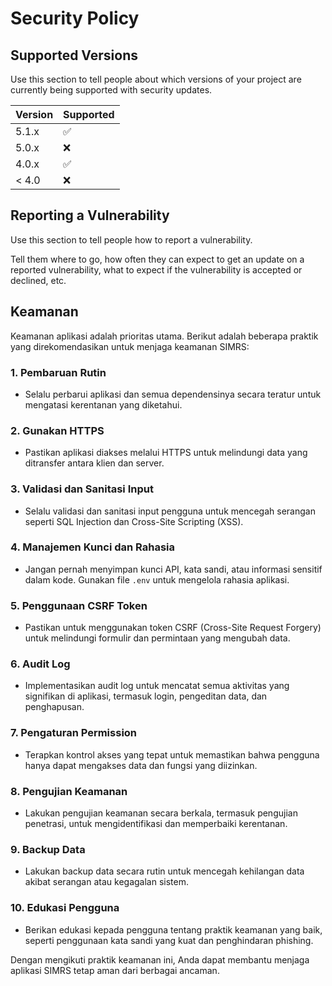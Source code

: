 # Security Policy

## Supported Versions

Use this section to tell people about which versions of your project are
currently being supported with security updates.

| Version | Supported          |
| ------- | ------------------ |
| 5.1.x   | :white_check_mark: |
| 5.0.x   | :x:                |
| 4.0.x   | :white_check_mark: |
| < 4.0   | :x:                |

## Reporting a Vulnerability

Use this section to tell people how to report a vulnerability.

Tell them where to go, how often they can expect to get an update on a
reported vulnerability, what to expect if the vulnerability is accepted or
declined, etc.


## Keamanan

Keamanan aplikasi adalah prioritas utama. Berikut adalah beberapa praktik yang direkomendasikan untuk menjaga keamanan SIMRS:

### 1. Pembaruan Rutin
- Selalu perbarui aplikasi dan semua dependensinya secara teratur untuk mengatasi kerentanan yang diketahui.

### 2. Gunakan HTTPS
- Pastikan aplikasi diakses melalui HTTPS untuk melindungi data yang ditransfer antara klien dan server.

### 3. Validasi dan Sanitasi Input
- Selalu validasi dan sanitasi input pengguna untuk mencegah serangan seperti SQL Injection dan Cross-Site Scripting (XSS).

### 4. Manajemen Kunci dan Rahasia
- Jangan pernah menyimpan kunci API, kata sandi, atau informasi sensitif dalam kode. Gunakan file `.env` untuk mengelola rahasia aplikasi.

### 5. Penggunaan CSRF Token
- Pastikan untuk menggunakan token CSRF (Cross-Site Request Forgery) untuk melindungi formulir dan permintaan yang mengubah data.

### 6. Audit Log
- Implementasikan audit log untuk mencatat semua aktivitas yang signifikan di aplikasi, termasuk login, pengeditan data, dan penghapusan.

### 7. Pengaturan Permission
- Terapkan kontrol akses yang tepat untuk memastikan bahwa pengguna hanya dapat mengakses data dan fungsi yang diizinkan.

### 8. Pengujian Keamanan
- Lakukan pengujian keamanan secara berkala, termasuk pengujian penetrasi, untuk mengidentifikasi dan memperbaiki kerentanan.

### 9. Backup Data
- Lakukan backup data secara rutin untuk mencegah kehilangan data akibat serangan atau kegagalan sistem.

### 10. Edukasi Pengguna
- Berikan edukasi kepada pengguna tentang praktik keamanan yang baik, seperti penggunaan kata sandi yang kuat dan penghindaran phishing.

Dengan mengikuti praktik keamanan ini, Anda dapat membantu menjaga aplikasi SIMRS tetap aman dari berbagai ancaman.

